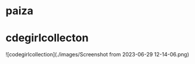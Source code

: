# paiza

# cdegirlcollecton

![codegirlcollection](./images/Screenshot from 2023-06-29 12-14-06.png)
